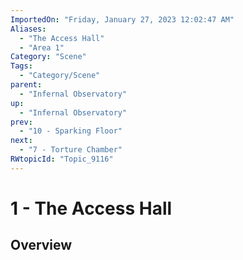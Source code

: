 ```yaml
---
ImportedOn: "Friday, January 27, 2023 12:02:47 AM"
Aliases:
  - "The Access Hall"
  - "Area 1"
Category: "Scene"
Tags:
  - "Category/Scene"
parent:
  - "Infernal Observatory"
up:
  - "Infernal Observatory"
prev:
  - "10 - Sparking Floor"
next:
  - "7 - Torture Chamber"
RWtopicId: "Topic_9116"
---
```

# 1 - The Access Hall
## Overview
